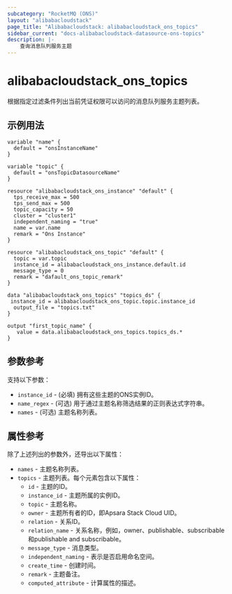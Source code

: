 ```yaml
---
subcategory: "RocketMQ (ONS)"
layout: "alibabacloudstack"
page_title: "Alibabacloudstack: alibabacloudstack_ons_topics"
sidebar_current: "docs-alibabacloudstack-datasource-ons-topics"
description: |-
    查询消息队列服务主题
---
```


# alibabacloudstack_ons_topics

根据指定过滤条件列出当前凭证权限可以访问的消息队列服务主题列表。



## 示例用法

```
variable "name" {
  default = "onsInstanceName"
}

variable "topic" {
  default = "onsTopicDatasourceName"
}

resource "alibabacloudstack_ons_instance" "default" {
  tps_receive_max = 500
  tps_send_max = 500
  topic_capacity = 50
  cluster = "cluster1"
  independent_naming = "true"
  name = var.name
  remark = "Ons Instance"
}

resource "alibabacloudstack_ons_topic" "default" {
  topic = var.topic
  instance_id = alibabacloudstack_ons_instance.default.id
  message_type = 0
  remark = "dafault_ons_topic_remark"
}

data "alibabacloudstack_ons_topics" "topics_ds" {
 instance_id = alibabacloudstack_ons_topic.topic.instance_id
  output_file = "topics.txt"
}

output "first_topic_name" {
   value = data.alibabacloudstack_ons_topics.topics_ds.*
}
```

## 参数参考

支持以下参数：

* `instance_id` - (必填) 拥有这些主题的ONS实例ID。
* `name_regex` - (可选) 用于通过主题名称筛选结果的正则表达式字符串。 
* `names` - (可选) 主题名称列表。

## 属性参考

除了上述列出的参数外，还导出以下属性：

* `names` - 主题名称列表。
* `topics` - 主题列表。每个元素包含以下属性：
  * `id` - 主题的ID。
  * `instance_id` - 主题所属的实例ID。
  * `topic` - 主题名称。
  * `owner` - 主题所有者的ID，即Apsara Stack Cloud UID。
  * `relation` - 关系ID。 
  * `relation_name` - 关系名称，例如，owner、publishable、subscribable和publishable and subscribable。
  * `message_type` - 消息类型。
  * `independent_naming` - 表示是否启用命名空间。 
  * `create_time` - 创建时间。
  * `remark` - 主题备注。
  * `computed_attribute` - 计算属性的描述。